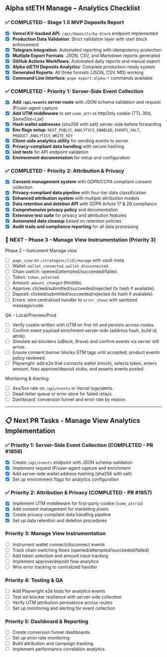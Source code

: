 ## Alpha stETH Manage – Analytics Checklist

### ✅ COMPLETED - Stage 1.5 MVP Deposits Report

- [x] **Vercel KV-backed API**: `/api/deposits/by-block` endpoint implemented
- [x] **Production Data Validation**: Strict validation layer with start block enforcement
- [x] **Telegram Integration**: Automated reporting with idempotency protection
- [x] **Multiple Export Formats**: JSON, CSV, and Markdown reports generated
- [x] **GitHub Actions Workflows**: Automated daily reports and manual export
- [x] **Alpha stETH Deposits Analytics**: Complete production-ready system
- [x] **Generated Reports**: All three formats (JSON, CSV, MD) working
- [x] **Command Line Interface**: `pnpm export:alpha:*` commands available

### ✅ COMPLETED - Priority 1: Server-Side Event Collection

- [x] **Add `/api/events` server route** with JSON schema validation and request IP/user-agent capture
- [x] **Add UTM middleware** to set `somm_attrib` httpOnly cookie (TTL 30d, SameSite=Lax)
- [x] **Hash wallet addresses** (sha256 with salt) server-side before forwarding
- [x] **Env flags setup**: `NEXT_PUBLIC_ANALYTICS_ENABLED`, `EVENTS_SALT`, `PRODUCT_ANALYTICS_WRITE_KEY`
- [x] **Client-side analytics utility** for sending events to server
- [x] **Privacy-compliant data handling** with secure hashing
- [x] **Unit tests** for API endpoint validation
- [x] **Environment documentation** for setup and configuration

### ✅ COMPLETED - Priority 2: Attribution & Privacy

- [x] **Consent management system** with GDPR/CCPA compliant consent collection
- [x] **Privacy-compliant data pipeline** with four-tier data classification
- [x] **Enhanced attribution system** with multiple attribution models
- [x] **Data retention and deletion API** with GDPR Article 17 & 20 compliance
- [x] **Comprehensive privacy policy** and documentation
- [x] **Extensive test suite** for privacy and attribution features
- [x] **Automated data cleanup** based on retention policies
- [x] **Audit trails and compliance reporting** for all data processing

### 🚀 NEXT - Phase 3 – Manage View Instrumentation (Priority 3)

Phase 2 – Instrument Manage view

- [ ] `page_view` on `/strategies/[id]/manage` with vault meta.
- [ ] Wallet: `wallet_connected`, `wallet_disconnected`.
- [ ] Chain switch: opened/attempted/succeeded/failed.
- [ ] Token: `token_selected`.
- [ ] Amount: `amount_changed` (throttle).
- [ ] Approve: clicked/submitted/succeeded/rejected (tx hash if available).
- [ ] Deposit: clicked/submitted/succeeded/rejected (tx hash if available).
- [ ] Errors: wire centralized handler to `error_shown` with sanitized message/code.

QA – Local/Preview/Prod

- [ ] Verify cookie written with UTM on first hit and persists across routes.
- [ ] Confirm event payload enrichment server-side (address hash, build id, attrib).
- [ ] Simulate ad-blockers (uBlock, Brave) and confirm events via server still arrive.
- [ ] Ensure consent banner blocks GTM tags until accepted; product events policy reviewed.
- [ ] Playwright: add e2e that connects wallet (mock), selects token, enters amount, fires approve/deposit stubs, and asserts events posted.

Monitoring & Alerting

- [ ] 4xx/5xx rate on `/api/events` in Vercel logs/alerts.
- [ ] Dead-letter queue or error store for failed relays.
- [ ] Dashboard: conversion funnel and error rate by reason.

---

## 📋 Next PR Tasks - Manage View Analytics Implementation

### ✅ Priority 1: Server-Side Event Collection (COMPLETED - PR #1856)

- [x] Create `/api/events` endpoint with JSON schema validation
- [x] Implement request IP/user-agent capture and enrichment
- [x] Add server-side wallet address hashing (sha256 with salt)
- [x] Set up environment flags for analytics configuration

### ✅ Priority 2: Attribution & Privacy (COMPLETED - PR #1857)

- [x] Implement UTM middleware for first-party cookie (`somm_attrib`)
- [x] Add consent management for marketing pixels
- [x] Create privacy-compliant data handling pipeline
- [x] Set up data retention and deletion procedures

### Priority 3: Manage View Instrumentation

- [ ] Instrument wallet connect/disconnect events
- [ ] Track chain switching flows (opened/attempted/succeeded/failed)
- [ ] Add token selection and amount input tracking
- [ ] Implement approve/deposit flow analytics
- [ ] Wire error tracking to centralized handler

### Priority 4: Testing & QA

- [ ] Add Playwright e2e tests for analytics events
- [ ] Test ad-blocker resilience with server-side collection
- [ ] Verify UTM attribution persistence across routes
- [ ] Set up monitoring and alerting for event collection

### Priority 5: Dashboard & Reporting

- [ ] Create conversion funnel dashboards
- [ ] Set up error rate monitoring
- [ ] Build attribution and campaign tracking
- [ ] Implement performance correlation analytics

